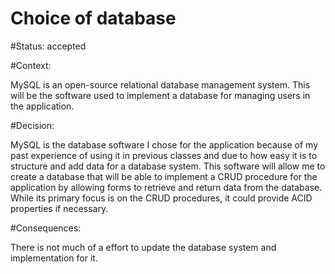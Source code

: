 # Choice of database

#Status: accepted

#Context:

MySQL is an open-source relational database management system. This will be 
the software used to implement a database for managing users in the application.

#Decision:

MySQL is the database software I chose for the application because of my past 
experience of using it in previous classes and due to how easy it is to structure 
and add data for a database system. This software will allow me to create a
database that will be able to implement a CRUD procedure for the application by
allowing forms to retrieve and return data from the database. While its primary 
focus is on the CRUD procedures, it could provide ACID properties if necessary. 

#Consequences:

There is not much of a effort to update the database system and
implementation for it.

